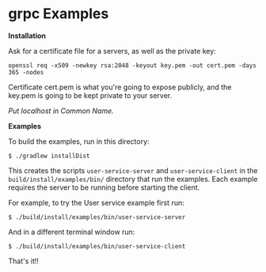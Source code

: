 grpc Examples
==============================================

**Installation**

Ask for a certificate file for a servers, as well as the private key:

`openssl req -x509 -newkey rsa:2048 -keyout key.pem -out cert.pem -days 365 -nodes`

Certificate cert.pem is what you're going to expose publicly, and the key.pem is going 
to be kept private to your server.

*Put localhost in Common Name.*

**Examples**

To build the examples, run in this directory:

```
$ ./gradlew installDist
```

This creates the scripts `user-service-server` and `user-service-client` in the
`build/install/examples/bin/` directory that run the examples. Each
example requires the server to be running before starting the client.

For example, to try the User service example first run:

```
$ ./build/install/examples/bin/user-service-server
```

And in a different terminal window run:

```
$ ./build/install/examples/bin/user-service-client
```

That's it!!

